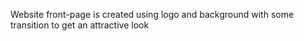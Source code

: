 Website front-page is created using logo and background with some transition to get an attractive look
